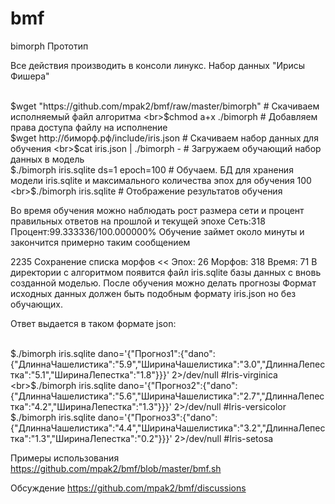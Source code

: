 # bmf
<p>bimorph Прототип

<p>Все действия производить в консоли линукс. Набор данных "Ирисы Фишера"

<br>$wget "https://github.com/mpak2/bmf/raw/master/bimorph" # Скачиваем исполняемый файл алгоритма
<br>$chmod a+x ./bimorph # Добавляем права доступа файлу на исполнение
<br>$wget http://биморф.рф/include/iris.json # Cкачиваем  набор данных для обучения
<br>$cat iris.json | ./bimorph - # Загружаем обучающий набор данных в модель
<br>$./bimorph iris.sqlite ds=1 epoch=100 # Обучаем. БД для хранения модели iris.sqlite и максимального количества эпох для обучения 100
<br>$./bimorph iris.sqlite # Отображение результатов обучения

<p>Во время обучения можно наблюдать рост размера сети и процент правильных ответов на прошлой и текущей эпохе
Сеть:318 Процент:99.333336/100.000000%
Обучение займет около минуты и закончится примерно таким сообщением

<p>2235 Сохранение списка морфов << Эпох: 26 Морфов: 318 Время: 71
В директории с алгоритмом появится файл iris.sqlite базы данных с вновь созданной моделью. После обучения можно делать прогнозы
Формат исходных данных должен быть подобным формату iris.json но без обучающих.

<p>Ответ выдается в таком формате json:

<br>$./bimorph iris.sqlite dano='{"Прогноз1":{"dano":{"ДлиннаЧашелистика":"5.9","ШиринаЧашелистика":"3.0","ДлиннаЛепестка":"5.1","ШиринаЛепестка":"1.8"}}}' 2>/dev/null #Iris-virginica
<br>$./bimorph iris.sqlite dano='{"Прогноз2":{"dano":{"ДлиннаЧашелистика":"5.6","ШиринаЧашелистика":"2.7","ДлиннаЛепестка":"4.2","ШиринаЛепестка":"1.3"}}}' 2>/dev/null #Iris-versicolor
<br>$./bimorph iris.sqlite dano='{"Прогноз3":{"dano":{"ДлиннаЧашелистика":"4.4","ШиринаЧашелистика":"3.2","ДлиннаЛепестка":"1.3","ШиринаЛепестка":"0.2"}}}' 2>/dev/null #Iris-setosa

Примеры использования https://github.com/mpak2/bmf/blob/master/bmf.sh

Обсуждение https://github.com/mpak2/bmf/discussions
